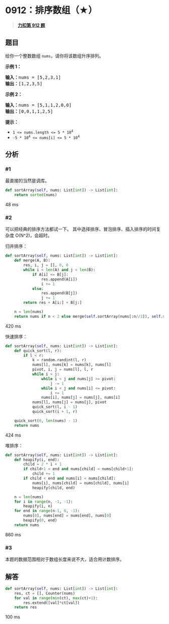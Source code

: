# 0912：排序数组（★）


> <u>**[力扣第 912 题](https://leetcode.cn/problems/sort-an-array/)**</u>

## 题目

<p>给你一个整数数组 <code>nums</code>，请你将该数组升序排列。</p>



<ol>
</ol>

<p><strong>示例 1：</strong></p>

<pre>
<strong>输入：</strong>nums = [5,2,3,1]
<strong>输出：</strong>[1,2,3,5]
</pre>

<p><strong>示例 2：</strong></p>

<pre>
<strong>输入：</strong>nums = [5,1,1,2,0,0]
<strong>输出：</strong>[0,0,1,1,2,5]
</pre>



<p><strong>提示：</strong></p>

<ul>
<li><code>1 &lt;= nums.length &lt;= 5 * 10<sup>4</sup></code></li>
<li><code>-5 * 10<sup>4</sup> &lt;= nums[i] &lt;= 5 * 10<sup>4</sup></code></li>
</ul>




## 分析

### #1

最直接的当然是调库。

```python
def sortArray(self, nums: List[int]) -> List[int]:
    return sorted(nums)
```

48 ms

### #2

可以把经典的排序方法都试一下。
其中选择排序、冒泡排序、插入排序的时间复杂度 O(N^2)，会超时。

归并排序：

```python
def sortArray(self, nums: List[int]) -> List[int]:
    def merge(A, B):
        res, i, j = [], 0, 0
        while i < len(A) and j < len(B):
            if A[i] <= B[j]:
                res.append(A[i])
                i += 1
            else:
                res.append(B[j])
                j += 1
        return res + A[i:] + B[j:]

    n = len(nums)
    return nums if n < 2 else merge(self.sortArray(nums[:n//2]), self.sortArray(nums[n//2:]))
```

420 ms

快速排序：

```python
def sortArray(self, nums: List[int]) -> List[int]:
    def quick_sort(l, r):
        if l < r:
            k = random.randint(l, r)
            nums[l], nums[k] = nums[k], nums[l]
            pivot, i, j = nums[l], l, r
            while i < j:
                while i < j and nums[j] >= pivot:
                    j -= 1
                while i < j and nums[i] <= pivot:
                    i += 1
                nums[i], nums[j] = nums[j], nums[i]
            nums[l], nums[j] = nums[j], pivot
            quick_sort(l, i - 1)
            quick_sort(i + 1, r)

    quick_sort(0, len(nums) - 1)
    return nums
```

424 ms

堆排序：

```python
def sortArray(self, nums: List[int]) -> List[int]:
    def heapify(i, end):
        child = 2 * i + 1
        if child+1 < end and nums[child] < nums[child+1]:
            child += 1
        if child < end and nums[i] < nums[child]:
            nums[i], nums[child] = nums[child], nums[i]
            heapify(child, end)

    n = len(nums)
    for i in range(n, -1, -1):
        heapify(i, n)
    for end in range(n-1, 0, -1):
        nums[0], nums[end] = nums[end], nums[0]
        heapify(0, end)
    return nums
```

860 ms

### #3

本题的数据范围相对于数组长度来说不大，适合用计数排序。

## 解答

```python
def sortArray(self, nums: List[int]) -> List[int]:
    res, ct = [], Counter(nums)
    for val in range(min(ct), max(ct)+1):
        res.extend([val]*ct[val])
    return res
```

100 ms

